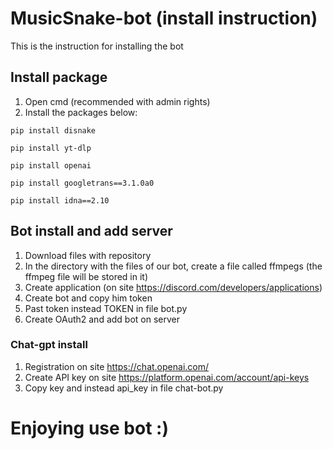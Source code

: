 # MusicSnake-bot (install instruction)
This is the instruction for installing the bot
## Install package
1. Open cmd (recommended with admin rights)
2. Install the packages below:

`pip install disnake`

`pip install yt-dlp `

`pip install openai`

`pip install googletrans==3.1.0a0`

`pip install idna==2.10`
## Bot install and add server
1. Download files with repository
2. In the directory with the files of our bot, create a file called ffmpegs (the ffmpeg file will be stored in it)
3. Create application (on site https://discord.com/developers/applications)
4. Create bot and copy him token
5. Past token instead TOKEN in file bot.py
6. Create OAuth2 and add bot on server
### Chat-gpt install
1. Registration on site https://chat.openai.com/
2. Create API key on site https://platform.openai.com/account/api-keys
3. Copy key and instead api_key in file chat-bot.py

# Enjoying use bot :)
